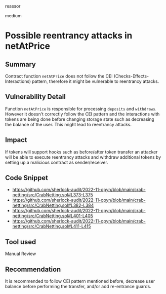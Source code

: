 reassor

medium

# Possible reentrancy attacks in netAtPrice

## Summary
Contract function `netAtPrice` does not follow the CEI (Checks-Effects-Interactions) pattern, therefore it might be vulnerable to reentrancy attacks.

## Vulnerability Detail
Function `netAtPrice` is responsible for processing `deposits` and `withdraws`. However it doesn't correctly follow the CEI pattern and the interactions with tokens are being done before changing storage state such as decreasing the balance of the user. This might lead to reentrancy attacks.

## Impact
If tokens will support hooks such as before/after token transfer an attacker will be able to execute reentrancy attacks and withdraw additional tokens by setting up a malicious contract as sender/receiver.

## Code Snippet
* https://github.com/sherlock-audit/2022-11-opyn/blob/main/crab-netting/src/CrabNetting.sol#L373-L375
* https://github.com/sherlock-audit/2022-11-opyn/blob/main/crab-netting/src/CrabNetting.sol#L382-L384
* https://github.com/sherlock-audit/2022-11-opyn/blob/main/crab-netting/src/CrabNetting.sol#L401-L405
* https://github.com/sherlock-audit/2022-11-opyn/blob/main/crab-netting/src/CrabNetting.sol#L411-L415

## Tool used
Manual Review

## Recommendation
It is recommended to follow CEI pattern mentioned before, decrease user balance before performing the transfer, and/or add re-entrance guards.